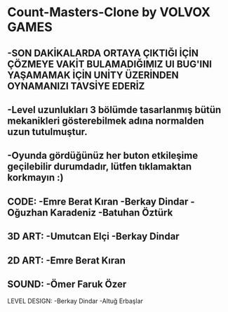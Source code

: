 # Count-Masters-Clone by VOLVOX GAMES

-SON DAKİKALARDA ORTAYA ÇIKTIĞI İÇİN ÇÖZMEYE VAKİT BULAMADIĞIMIZ UI BUG'INI YAŞAMAMAK İÇİN UNİTY ÜZERİNDEN OYNAMANIZI TAVSİYE EDERİZ
-
-Level uzunlukları 3 bölümde tasarlanmış bütün mekanikleri gösterebilmek adına normalden uzun tutulmuştur.
-
-Oyunda gördüğünüz her buton etkileşime geçilebilir durumdadır, lütfen tıklamaktan korkmayın :)
-
CODE:
-Emre Berat Kıran
-Berkay Dindar
-Oğuzhan Karadeniz
-Batuhan Öztürk
-
3D ART:
-Umutcan Elçi
-Berkay Dindar
-
2D ART:
-Emre Berat Kıran
-
SOUND:
-Ömer Faruk Özer
-
LEVEL DESIGN:
-Berkay Dindar
-Altuğ Erbaşlar
